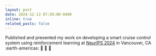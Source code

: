 ```yaml
---
layout: post
date: 2024-12-13 07:59:00-0400
inline: true
related_posts: false
---
```


Published and presented my work on developing a smart cruise control system using reinforcement learning at [NeurIPS 2024](https://neurips.cc/) in Vancouver, CA :earth-americas: :car: :satellite: :tada:
